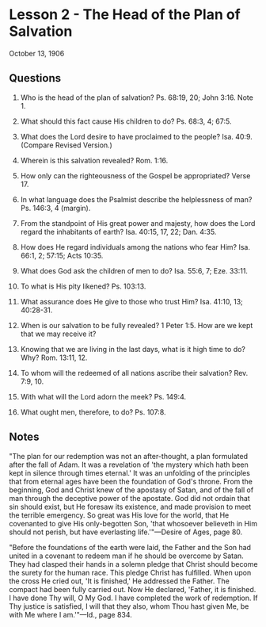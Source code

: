 # Lesson 2 - The Head of the Plan of Salvation

October 13, 1906

## Questions

1. Who is the head of the plan of salvation? Ps. 68:19, 20; John 3:16. Note 1.

2. What should this fact cause His children to do? Ps. 68:3, 4; 67:5.

3. What does the Lord desire to have proclaimed to the people? Isa. 40:9. (Compare Revised Version.)

4. Wherein is this salvation revealed? Rom. 1:16.

5. How only can the righteousness of the Gospel be appropriated? Verse 17.

6. In what language does the Psalmist describe the helplessness of man? Ps. 146:3, 4 (margin).

7. From the standpoint of His great power and majesty, how does the Lord regard the inhabitants of earth? Isa. 40:15, 17, 22; Dan. 4:35.

8. How does He regard individuals among the nations who fear Him? Isa. 66:1, 2; 57:15; Acts 10:35.

9. What does God ask the children of men to do? Isa. 55:6, 7; Eze. 33:11.

10. To what is His pity likened? Ps. 103:13.

11. What assurance does He give to those who trust Him? Isa. 41:10, 13; 40:28-31.

12. When is our salvation to be fully revealed? 1 Peter 1:5. How are we kept that we may receive it?

13. Knowing that we are living in the last days, what is it high time to do? Why? Rom. 13:11, 12.

14. To whom will the redeemed of all nations ascribe their salvation? Rev. 7:9, 10.

15. With what will the Lord adorn the meek? Ps. 149:4.

16. What ought men, therefore, to do? Ps. 107:8.

## Notes

"The plan for our redemption was not an after-thought, a plan formulated after the fall of Adam. It was a revelation of 'the mystery which hath been kept in silence through times eternal.' It was an unfolding of the principles that from eternal ages have been the foundation of God's throne. From the beginning, God and Christ knew of the apostasy of Satan, and of the fall of man through the deceptive power of the apostate. God did not ordain that sin should exist, but He foresaw its existence, and made provision to meet the terrible emergency. So great was His love for the world, that He covenanted to give His only-begotten Son, 'that whosoever believeth in Him should not perish, but have everlasting life.'"—Desire of Ages, page 80.

"Before the foundations of the earth were laid, the Father and the Son had united in a covenant to redeem man if he should be overcome by Satan. They had clasped their hands in a solemn pledge that Christ should become the surety for the human race. This pledge Christ has fulfilled. When upon the cross He cried out, 'It is finished,' He addressed the Father. The compact had been fully carried out. Now He declared, 'Father, it is finished. I have done Thy will, O My God. I have completed the work of redemption. If Thy justice is satisfied, I will that they also, whom Thou hast given Me, be with Me where I am.'"—Id., page 834.